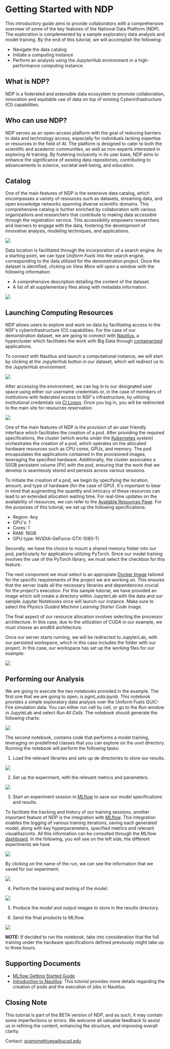 # Getting Started with NDP

This introductory guide aims to provide collaborators with a comprehensive overview of some of the key features of the National Data Platform (NDP). The exploration is complemented by a sample exploratory data analysis and model training. By the end of this tutorial, we will accomplish the following:

- Navigate the data catalog
- Initiate a computing instance
- Perform an analysis using the JupyterHub environment in a high-performance computing instance.

## What is NDP?

NDP is a federated and extensible data ecosystem to promote collaboration, innovation and equitable use of data on top of existing Cyberinfrastructure (CI) capabilities. 

## Who can use NDP?

NDP serves as an open-access platform with the goal of reducing barriers to data and technology access, especially for individuals lacking expertise or resources in the field of AI. The platform is designed to cater to both the scientific and academic communities, as well as non-experts interested in exploring AI training. By fostering inclusivity in its user base, NDP aims to enhance the significance of existing data repositories, contributing to advancements in science, societal well-being, and education.

## Catalog

One of the main features of NDP is the extensive data catalog,  which encompasses a variety of resources such as datasets, streaming data, and open knowledge networks spanning diverse scientific domains. This comprehensive catalog is further enriched by collaboration with various organizations and researchers that contribute to making data accessible through the registration service. This accessibility empowers researchers and learners to engage with the data, fostering the development of innovative analysis, modeling techniques, and applications.

<img src="https://github.com/pramonettivega/images/blob/main/Screenshot%202024-01-12%20125934.png?raw=true">

Data location is facilitated through the incorporation of a search engine. As a starting point, we can type *Uniform Fuels* into the search engine, corresponding to the data utilized for the demonstration project. Once the dataset is identified, clicking on *View More* will open a window with the following information:

- A comprehensive description detailing the content of the dataset.
- A list of all supplementary files along with metadata information.

<img src="https://github.com/pramonettivega/images/blob/main/Screenshot%202024-01-11%20215429.png?raw=true">

## Launching Computing Resources

NDP allows users to explore and work on data by facilitating access to the NSF's cyberinfrastructure (CI) capabilities. For the case of our demonstration dataset, we are going to connect with [Nautilus](https://nationalresearchplatform.org/nautilus/), a hypercluster which facilitates the work with Big Data through [containarized](https://en.wikipedia.org/wiki/Containerization_(computing)) applications. 

To connect with Nautilus and launch a computational instance, we will start by clicking at the JupyterHub button in our dataset, which will redirect us to the JupyterHub environment. 

<img src="https://github.com/pramonettivega/images/blob/main/Screenshot%202024-01-09%20211402.png?raw=true">

After accessing the environment, we can log in to our designated user space using either our username credentials or, in the case of members of institutions with federated access to NSF's infrastructure, by utilizing institutional credentials via  [CI Logon](https://www.cilogon.org/). Once you log in, you will be redirected to the main site for resources reservation:

<img src="https://github.com/pramonettivega/images/blob/main/Screenshot%202024-01-11%20182754.png?raw=true">

One of the main features of NDP is the provision of an user friendly interface which facilitates the creation of a pod. After providing the required specifications, the cluster (which works under the [Kubernetes](https://kubernetes.io/) system) orchestrates the creation of a pod, which operates on the allocated hardware resources such as CPU cores, GPUs, and memory. The pod encapsulates the applications contained in the provisioned images, leveraging the specified hardware. Additionally, the cluster associates a 50GB persistent volume (PV) with the pod, ensuring that the work that we develop is seamlessly stored and persists across various sessions. 

To initiate the creation of a pod, we begin by specifying the location, amount, and type of hardware (for the case of GPU). It's important to bear in mind that augmenting the quantity and intricacy of these resources can lead to an extended allocation waiting time. For real-time updates on the availability of resources, we can refer to the [Available Resources Page](https://portal.nrp-nautilus.io/resources). For the purposes of this tutorial, we set up the following specifications:

- Region: Any
- GPU's: 1
- Cores: 1
- RAM: 16GB
- GPU type: NVIDIA-GeForce-GTX-1080-Ti

Secondly, we have the choice to mount a shared memory folder into our pod, particularly for applications utilizing PyTorch. Since our model training involves the use of the PyTorch library, we must select the checkbox for this feature.

The next component we must select is an appropiate [Docker Image](https://docs.docker.com/get-started/overview/) tailored for the specific requirements of the project we are working on. This ensures that the server loads all the necessary libraries and dependencies crucial for the project's execution. For this sample tutorial, we have provided an image which will create a directory within JupyterLab with the data and our sample Jupyter Notebooks once will launch our instance. Make sure to select the *Physics Guided Machine Learning Starter Code* image.

The final aspect of our resource allocation involves selecting the processor architecture. In this case, due to the utilization of CUDA in our example, we must choose an amd64 architecture. 

Once our server starts running, we will be redirected to JupyterLab, with our persisted workspace, which in this case includes the folder with our project. In this case, our workspace has set up the working files for our example: 

<img src="https://github.com/pramonettivega/images/blob/main/Screenshot%202024-01-15%20132537.png?raw=true">

## Performing our Analysis

We are going to execute the two notebooks provided in the example. The first one that we are going to open, is *pgml_eda.ipynb*. This notebook provides a simple exploratory data analysis over the Uniform Fuels QUIC-Fire simulation data. You can either run cell by cell, or go to the *Run* window in JupyteLab and select *Run All Cells*. The notebook should generate the following charts:

<img src="https://github.com/pramonettivega/images/blob/main/Screenshot%202024-01-15%20172040.png?raw=true">

The second notebook, contains code that performs a model training, leveraging on predefined classes that you can explore on the *unet* directory. Running the notebook will perform the following tasks:

1. Load the relevant libraries and sets up de directories to store our results.

<img src="https://github.com/pramonettivega/images/blob/main/Screenshot%202024-01-15%20175155.png?raw=true">

2. Set up the experiment, with the relevant metrics and parameters.

<img src="https://github.com/pramonettivega/images/blob/main/Screenshot%202024-01-15%20180731.png?raw=true">

3. Start an experiment session in [MLflow](https://mlflow.org/) to save our model specifications and results.

To facilitate the tracking and history of our training sessions, another important feature of NDP is the integration with [MLflow](https://mlflow.org/). This integration enables the logging of various training iterations, saving each generated model, along with key hyperparameters, specified metrics and relevant visualitazionts. All this information can be consulted through the MLflow [dashboard](https://ndp.sdsc.edu/mlflow). In the following, you will see on the left side, the different experiments we have 

<img src="https://github.com/pramonettivega/images/blob/main/Screenshot%202024-01-15%20173255.png?raw=true">

By clicking on the name of the run, we can see the information that we saved for our experiment:

<img src="https://github.com/pramonettivega/images/blob/main/Screenshot%202024-01-15%20174233.png?raw=true">

4. Perform the training and testing of the model.

<img src="https://github.com/pramonettivega/images/blob/main/Screenshot%202024-01-15%20183823.png?raw=true">

5. Produce the model and output images to store in the results directory.

6. Send the final products to MLflow.

<img src="https://github.com/pramonettivega/images/blob/main/Screenshot%202024-01-15%20184846.png?raw=true">

**NOTE:** If decided to run the notebook, take into consideration that the full training under the hardware specifications defined previously might take up to three hours.

## Supporting Documents

- [MLflow Getting Started Guide](https://mlflow.org/docs/latest/getting-started/index.html)
- [Introduction to Nautilus](https://view.officeapps.live.com/op/view.aspx?src=https%3A%2F%2Fnationalresearchplatform%2Eorg%3A443%2Fwp%2Dcontent%2Fuploads%2F2023%2F05%2FZihao%2Dand%2DZhuruis%2DNautilus%2DTutorial%2Epptx&wdSlideId=260&wdModeSwitchTime=1705034185009): This tutorial provides more details regarding the creation of pods and the execution of jobs in Nautilus.
  
## Closing Note 

This tutorial is part of the BETA version of NDP, and as such, it may contain some imperfections or errors. We welcome all valuable feedback to assist us in refining the content, enhancing the structure, and improving overall clarity.

Contact: pramonettivega@ucsd.edu
